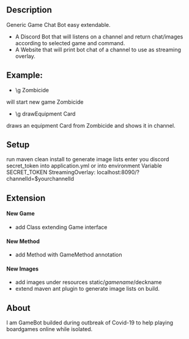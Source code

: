 ## Description ##
Generic Game Chat Bot easy extendable.

- A Discord Bot that will listens on a channel and return chat/images according to selected game and command.
- A Website that will print bot chat of a channel to use as streaming overlay.



## Example: ##
- \g Zombicide

will start new game Zombicide
- \g drawEquipment Card

draws an equipment Card from Zombicide and shows it in channel.

## Setup ##
run maven clean install to generate image lists
enter you discord secret_token into application.yml or into environment Variable SECRET_TOKEN
StreamingOverlay: localhost:8090/?channelId=$yourchannelId 

## Extension ##
#### New Game ####
- add Class extending Game interface
#### New Method ####
- add Method with GameMethod annotation
#### New Images ####
- add images under resources static/$gamename/$deckname
- extend maven ant plugin to generate image lists on build.

## About ##
I am GameBot builded during outbreak of Covid-19 to help playing boardgames online while isolated.